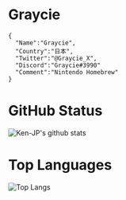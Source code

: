 # Graycie
```
{
  "Name":"Graycie",
  "Country":"日本",
  "Twitter":"@Graycie_X",
  "Discord":"Graycie#3990"
  "Comment":"Nintendo Homebrew"
}
```

# GitHub Status
![Ken-JP's github stats](https://github-readme-stats.vercel.app/api?username=Graycie-X&count_private=true&show_icons=true)

# Top Languages
![Top Langs](https://github-readme-stats.vercel.app/api/top-langs/?username=Graycie-X&layout=compact)
